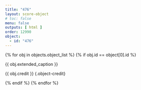 ```yaml
---
title: "476"
layout: score-object
# toc: false
menu: false
outputs: [ html ]
order: 12990
object:
  - id: "476"
---
```


{% for obj in objects.object_list %}
{% if obj.id == object[0].id %}

{{ obj.extended_caption }}

{{ obj.credit }} {.object-credit}

{% endif %}
{% endfor %}
